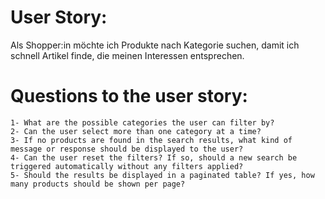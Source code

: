 # User Story: 
Als Shopper:in möchte ich Produkte nach Kategorie suchen, damit ich schnell Artikel finde, die meinen Interessen entsprechen.

# Questions to the user story:
    
    1- What are the possible categories the user can filter by?
    2- Can the user select more than one category at a time?
    3- If no products are found in the search results, what kind of message or response should be displayed to the user?
    4- Can the user reset the filters? If so, should a new search be triggered automatically without any filters applied?
    5- Should the results be displayed in a paginated table? If yes, how many products should be shown per page?